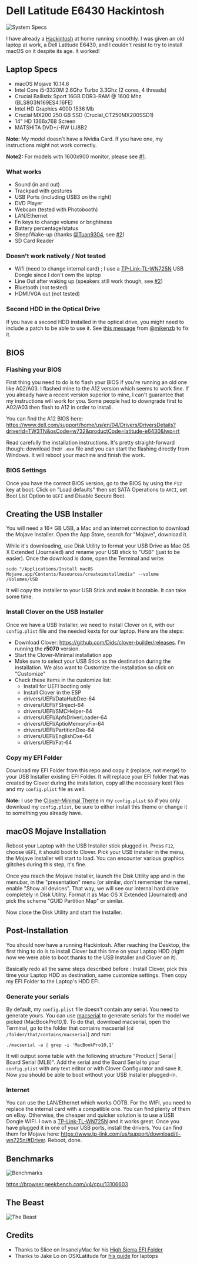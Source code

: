 # Dell Latitude E6430 Hackintosh

![System Specs](https://raw.githubusercontent.com/kinoute/Hack-Dell-Latitude-E6430/master/Pictures/system.png)

I have already a [Hackintosh](https://github.com/kinoute/Hack-Z370-HD3P-i5-8400) at home running smoothly. I was given an old laptop at work, a Dell Latitude E6430, and I couldn't resist to try to install macOS on it despite its age. It worked!

## Laptop Specs

* macOS Mojave 10.14.6
* Intel Core i5-3320M 2.6Ghz Turbo 3.3Ghz (2 cores, 4 threads)
* Crucial Ballistix Sport 16GB DDR3-RAM @ 1600 Mhz (BLS8G3N169ES4.16FE)
* Intel HD Graphics 4000 1536 Mb
* Crucial MX200 250 GB SSD (Crucial_CT250MX200SSD1)
* 14" HD 1366x768 Screen
* MATSHITA DVD+/-RW UJ8B2

**Note:** My model doesn't have a Nvidia Card. If you have one, my instructions might not work correctly.

**Note2:** For models with 1600x900 monitor, please see [#1](/../../issues/1).

### What works

* Sound (in and out)
* Trackpad with gestures
* USB Ports (including USB3 on the right)
* DVD Player
* Webcam (tested with Photobooth)
* LAN/Ethernet
* Fn keys to change volume or brightness
* Battery percentage/status
* Sleep/Wake-up (thanks [@Tuan9304](https://github.com/Tuan9304), see [#2](/../../issues/#2))
* SD Card Reader

### Doesn't work natively / Not tested

* Wifi (need to change internal card) ; I use a [TP-Link-TL-WN725N](https://www.tp-link.com/us/home-networking/usb-adapter/tl-wn725n/) USB Dongle since I don't own the laptop
* Line Out after waking up (speakers still work though, see [#2](/../../issues/#2))
* Bluetooth (not tested)
* HDMI/VGA out (not tested)

### Second HDD in the Optical Drive

If you have a second HDD installed in the optical drive, you might need to include a patch to be able to use it. See [this message](https://github.com/kinoute/Hack-Dell-Latitude-E6430/issues/3) from [@mikenzb](https://github.com/mikenzb) to fix it.

## BIOS

### Flashing your BIOS

First thing you need to do is to flash your BIOS if you're running an old one like A02/A03. I flashed mine to the A12 version which seems to work fine. If you already have a recent version superior to mine, I can't guarantee that my instructions will work for you. Some people had to downgrade first to A02/A03 then flash to A12 in order to install.

You can find the A12 BIOS here: https://www.dell.com/support/home/us/en/04/Drivers/DriversDetails?driverId=TW3TN&osCode=w732&productCode=latitude-e6430&lwp=rt

Read carefully the installation instructions. It's pretty straight-forward though: download their `.exe` file and you can start the flashing directly from Windows. It will reboot your machine and finish the work.

### BIOS Settings

Once you have the correct BIOS version, go to the BIOS by using the `F12` key at boot. Click on "Load defaults" then set SATA Operations to `AHCI`, set Boot List Option to `UEFI` and Disable Secure Boot.

## Creating the USB Installer

You will need a 16+ GB USB, a Mac and an internet connection to download the Mojave Installer.
Open the App Store, search for "Mojave", download it.

While it's downloading, use Disk Utility to format your USB Drive as Mac OS X Extended (Journaled) and rename your USB stick to "USB" (just to be easier). Once the download is done, open the Terminal and write:

`sudo "/Applications/Install macOS Mojave.app/Contents/Resources/createinstallmedia" --volume /Volumes/USB`

It will copy the installer to your USB Stick and make it bootable. It can take some time.

### Install Clover on the USB Installer

Once we have a USB Installer, we need to install Clover on it, with our `config.plist` file and the needed kexts for our laptop. Here are the steps:

* Download Clover: https://github.com/Dids/clover-builder/releases. I'm running the **r5070** version.
* Start the Clover-Minimal installation app
* Make sure to select your USB Stick as the destination during the installation. We also want to Customize the installation so click on "Customize"
* Check these items in the customize list:
    - Install for UEFI booting only
    - Install Clover in the ESP
    - drivers/UEFI/DataHubDxe-64
    - drivers/UEFI/FSInject-64
    - drivers/UEFI/SMCHelper-64
    - drivers/UEFI/ApfsDriverLoader-64
    - drivers/UEFI/AptioMemoryFix-64
    - drivers/UEFI/PartitionDxe-64
    - drivers/UEFI/EnglishDxe-64
    - drivers/UEFI/Fat-64

### Copy my EFI Folder

Download my EFI Folder from this repo and copy it (replace, not merge) to your USB Installer existing EFI Folder. It will replace your EFI folder that was created by Clover during the installation, copy all the necessary kext files and my `config.plist` file as well.

**Note:** I use the [Clover-Minimal Theme](https://github.com/al3xtjames/clover-theme-minimal) in my `config.plist` so if you only download my `config.plist`, be sure to either install this theme or change it to something you already have.

## macOS Mojave Installation

Reboot your Laptop with the USB Installer stick plugged in. Press `F12`, choose `UEFI`, it should boot to Clover. Pick your USB Installer in the menu, the Mojave Installer will start to load. You can encounter various graphics glitches during this step, it's fine.

Once you reach the Mojave Installer, launch the Disk Utility app and in the menubar, in the "presentation" menu (or similar, don't remember the name), enable "Show all devices". That way, we will see our internal hard drive completely in Disk Utility. Format it as Mac OS X Extended (Journaled) and pick the scheme "GUID Partition Map" or similar.

Now close the Disk Utility and start the Installer.

## Post-Installation

You should now have a running Hackintosh. After reaching the Desktop, the first thing to do is to install Clover but this time on your Laptop HDD (right now we were able to boot thanks to the USB Installer and Clover on it).

Basically redo all the same steps described before : Install Clover, pick this time your Laptop HDD as destination, same customize settings. Then copy my EFI Folder to the Laptop's HDD EFI.

### Generate your serials

By default, my `config.plist` file doesn't contain any serial. You need to generate yours. You can use [macserial](https://github.com/acidanthera/macserial) to generate serials for the model we picked (MacBookPro10,1). To do that, download macserial, open the Terminal, go to the folder that contains macserial (`cd /folder/that/contains/macserial`) and run:

`./macserial -a | grep -i 'MacBookPro10,1'`

It will output some table with the following structure "Product | Serial | Board Serial (MLB)". Add the serial and the Board Serial to your `config.plist` with any text editor or with Clover Configurator and save it. Now you should be able to boot without your USB Installer plugged-in.

### Internet

You can use the LAN/Ethernet which works OOTB. For the WIFI, you need to replace the internal card with a compatible one. You can find plenty of them on eBay. Otherwise, the cheaper and quicker solution is to use a USB Dongle WIFI. I own a [TP-Link-TL-WN725N](https://www.tp-link.com/us/home-networking/usb-adapter/tl-wn725n/) and it works great. Once you have plugged it in one of your USB ports, install the drivers. You can find them for Mojave here: https://www.tp-link.com/us/support/download/tl-wn725n/#Driver. Reboot, done.

## Benchmarks

![Benchmarks](https://raw.githubusercontent.com/kinoute/Hack-Dell-Latitude-E6430/master/Pictures/benchmark.png)

https://browser.geekbench.com/v4/cpu/13106603

## The Beast

![The Beast](https://raw.githubusercontent.com/kinoute/Hack-Dell-Latitude-E6430/master/Pictures/Laptop.jpg)

## Credits

* Thanks to Slice on InsanelyMac for his [High Sierra EFI Folder](https://www.insanelymac.com/forum/topic/327824-dell-latitude-e6430-full-solution/)
* Thanks to Jake Lo on OSXLatitude for [his guide](https://osxlatitude.com/forums/topic/8506-dell-latitude-inspiron-precision-vostro-xps-clover-guide) for laptops



